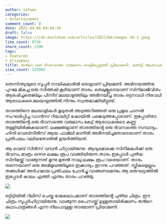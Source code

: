 ```yaml
---
author: safwan
categories:
- Entertainment
comment_count: 0
date: 2022-04-06 04:44:39
draft: false
image: https://cdn.boolokam.com/articles/2022/04/images-36-1.jpeg
like_count: 9726
share_count: 2390
tags:
- Featured
- priyamani
title: തൻറെ ഒരു ദിവസത്തെ വരുമാനം വെളിപ്പെടുത്തി പ്രിയാമണി. ഞെട്ടി ആരാധകർ.
view_count: 125085
---
```


തെന്നിന്ത്യയുടെ സൂപ്പർ നായികമാരിൽ ഒരാളാണ് പ്രിയമണി. അഭിനയത്തിനു പുറമേ മികച്ച ഒരു നർത്തകി കൂടിയാണ് താരം. തെലുങ്ക്ലൂടെയാണ് സിനിമാജീവിതം ആരംഭിച്ചതെങ്കിലും പിന്നീട് മലയാളത്തിലും അഭിനയിച്ച താരം ഒട്ടനവധി നിരവധി ആരാധകരെ മലയാളത്തിൽ നിന്നും സ്വന്തമാക്കിയിട്ടുണ്ട്. 

താരത്തിനെ മലയാളികൾ കൂടുതൽ അടുത്തറിഞ്ഞത് ഒരു പ്രമുഖ ചാനൽ സംഘടിപ്പിച്ച ഡാൻസ് റിയാലിറ്റി ഷോയിൽ പങ്കെടുത്തപ്പോഴാണ്. ഇപ്പോഴിതാ താരത്തിൻ്റെ ഒരു ദിവസത്തെ വരുമാനം കേട്ട് ആരാധകരുടെ കണ്ണു തള്ളിയിരിക്കുകയാണ്. ലക്ഷങ്ങളാണ് താരത്തിൻ്റെ ഒരു ദിവസത്തെ സമ്പാദ്യം. ഹിന്ദി വെബ്സീരീസ് ആയ ഫാമിലി മാനിൽ അഭിനയിച്ചതോടെയാണ് താരം പ്രതിഫലം വലിയതോതിൽ ഉയർത്തിയത്. 

ആ വെബ് സീരിസ് വമ്പൻ ഹിറ്റായിരുന്നു. ആദ്യമൊക്കെ സിനിമകൾക്ക് ഒരു ദിവസം മാത്രം ഒന്നര ലക്ഷം രൂപ വാങ്ങിയിരുന്ന താരം ഇപ്പോൾ പുതിയ സിനിമയ്ക്ക് വാങ്ങുന്നത് മൂന്നു മുതൽ നാലു ലക്ഷം രൂപ വരെയാണ്. താരം തന്നെയാണ് ഒരു അഭിമുഖത്തിലൂടെ ഇക്കാര്യം തുറന്നു പറഞ്ഞത്. സ്ത്രീകളെല്ലാം തങ്ങൾക്ക് അർഹമായ പ്രതിഫലം ചോദിച്ചു വാങ്ങണമെന്നും ആ ഒരുഘട്ടത്തിൽ ഇപ്പോൾ കാലം എത്തി എന്നും താരം പറഞ്ഞു. 

![](https://cdn.boolokam.com/articles/2022/04/images-36-1.jpeg)

ഒട്ടിട്ടിയിൽ റിലീസ് ചെയ്ത ഭാമകലാപമാണ് താരത്തിൻ്റെ പുതിയ ചിത്രം. ഈ ചിത്രം സൂപ്പർഹിറ്റായിരുന്നു. വാങ്ങുന്ന പൈസയ്ക്ക് ഉള്ളതായിരിക്കണം തൻറെ കഥാപാത്രങ്ങൾ എന്ന നിലപാടുള്ള താരമാണ് പ്രിയാമണി.

![](https://cdn.boolokam.com/articles/2022/04/images-39-1.jpeg)